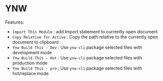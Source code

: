 # YNW

Features:

- `Import This Module` : add Import statement to currently open document
- `Copy Relative for Active` : Copy the path relative to the currently open document to clipboard
- `Ynw Build This - Dev` : Use `ynw-cli` package selected files with development mode
- `Ynw Build This - Hot` : Use `ynw-cli` package selected files with production mode
- `Ynw Build This - pro` : Use `ynw-cli` package selected files with hot/replace mode
